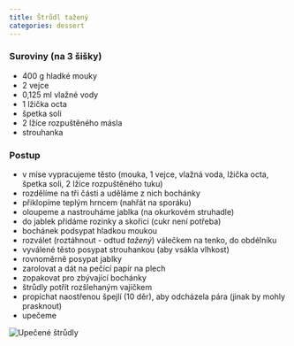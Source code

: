 ```yaml
---
title: Štrůdl tažený
categories: dessert
---
```


### Suroviny (na 3 šišky)
- 400 g hladké mouky
- 2 vejce
- 0,125 ml vlažné vody
- 1 lžička octa
- špetka soli
- 2 lžíce rozpuštěného másla
- strouhanka


### Postup
- v míse vypracujeme těsto (mouka, 1 vejce, vlažná voda, lžička octa, špetka soli, 2 lžíce rozpuštěného tuku)
- rozdělíme na tři části a uděláme z nich bochánky
- přiklopíme teplým hrncem (nahřát na sporáku)
- oloupeme a nastrouháme jablka (na okurkovém struhadle)
- do jablek přidáme rozinky a skořici (cukr není potřeba)
- bochánek podsypat hladkou moukou
- rozválet (roztáhnout - odtud *tažený*) válečkem na tenko, do obdélníku
- vyválené těsto posypat strouhankou (aby vsákla vlhkost)
- rovnoměrně posypat jablky
- zarolovat a dát na pečící papír na plech
- zopakovat pro zbývající bochánky
- štrůdly potřít rozšlehaným vajíčkem
- propíchat naostřenou špejlí (10 děr), aby odcházela pára (jinak by mohly prasknout)
- upečeme

![Upečené štrůdly](/fotky/strudl-tazeny.jpg)
